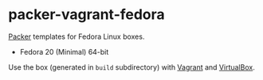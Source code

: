 packer-vagrant-fedora
========


[Packer](http://packer.io) templates for Fedora Linux boxes.

* Fedora 20 (Minimal) 64-bit

Use the box (generated in `build` subdirectory) with
[Vagrant](http://vagrantup.com) and [VirtualBox](http://virtualbox.org).
